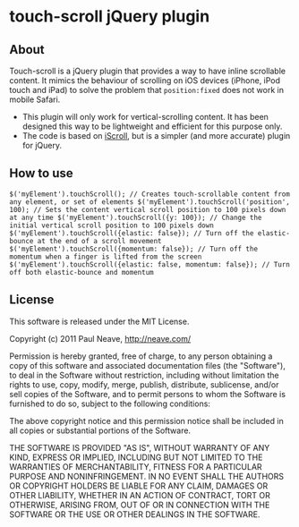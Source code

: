# touch-scroll jQuery plugin

## About

Touch-scroll is a jQuery plugin that provides a way to have inline scrollable content. It mimics the behaviour of scrolling on iOS devices (iPhone, iPod touch and iPad) to solve the problem that `position:fixed` does not work in mobile Safari.

- This plugin will only work for vertical-scrolling content. It has been designed this way to be lightweight and efficient for this purpose only.
- The code is based on [iScroll](http://github.com/cubiq/iscroll/), but is a simpler (and more accurate) plugin for jQuery.

## How to use

`$('myElement').touchScroll(); // Creates touch-scrollable content from any element, or set of elements
$('myElement').touchScroll('position', 100); // Sets the content vertical scroll position to 100 pixels down at any time
$('myElement').touchScroll({y: 100}); // Change the initial vertical scroll position to 100 pixels down
$('myElement').touchScroll({elastic: false}); // Turn off the elastic-bounce at the end of a scroll movement
$('myElement').touchScroll({momentum: false}); // Turn off the momentum when a finger is lifted from the screen
$('myElement').touchScroll({elastic: false, momentum: false}); // Turn off both elastic-bounce and momentum
`

## License

This software is released under the MIT License.

Copyright (c) 2011 Paul Neave, http://neave.com/

Permission is hereby granted, free of charge, to any person
obtaining a copy of this software and associated documentation
files (the "Software"), to deal in the Software without
restriction, including without limitation the rights to use,
copy, modify, merge, publish, distribute, sublicense, and/or sell
copies of the Software, and to permit persons to whom the
Software is furnished to do so, subject to the following
conditions:

The above copyright notice and this permission notice shall be
included in all copies or substantial portions of the Software.

THE SOFTWARE IS PROVIDED "AS IS", WITHOUT WARRANTY OF ANY KIND,
EXPRESS OR IMPLIED, INCLUDING BUT NOT LIMITED TO THE WARRANTIES
OF MERCHANTABILITY, FITNESS FOR A PARTICULAR PURPOSE AND
NONINFRINGEMENT. IN NO EVENT SHALL THE AUTHORS OR COPYRIGHT
HOLDERS BE LIABLE FOR ANY CLAIM, DAMAGES OR OTHER LIABILITY,
WHETHER IN AN ACTION OF CONTRACT, TORT OR OTHERWISE, ARISING
FROM, OUT OF OR IN CONNECTION WITH THE SOFTWARE OR THE USE OR
OTHER DEALINGS IN THE SOFTWARE.